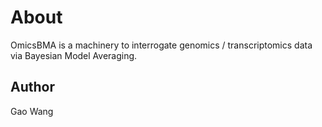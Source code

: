 # About
OmicsBMA is a machinery to interrogate genomics / transcriptomics data via Bayesian Model Averaging.

## Author
Gao Wang
